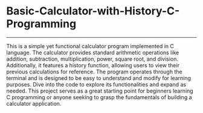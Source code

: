 # Basic-Calculator-with-History-C-Programming
<hr>
This is a simple yet functional calculator program implemented in C language. The calculator provides standard arithmetic operations like addition, subtraction, multiplication, power, square root, and division. Additionally, it features a history function, allowing users to view their previous calculations for reference. 
The program operates through the terminal and is designed to be easy to understand and modify for learning purposes. Dive into the code to explore its functionalities and expand as needed. This project serves as a great starting point for beginners learning C programming or anyone seeking to grasp the fundamentals of building a calculator application.
